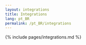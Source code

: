 ```yaml
---
layout: integrations
title: Integrations
lang: pt_BR
permalink: /pt_BR/integrations
---
```


{% include pages/integrations.md %}

